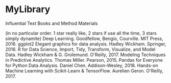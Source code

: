 # MyLibrary
Influential Text Books and Method Materials

(in no particular order. 1 star really like, 2 stars if use all the time, 3 stars simply dynamite)
Deep Learning. Goodfellow, Bengio, Courville. MIT Press, 2016.
ggplot2 Elegant graphics for data analysis. Hadley Wickham. Springer, 2016.
R for Data Science, Import, Tidy, Transform, Visualize, and Model Data. Hadley Wickham & G. Grolemund. O'Reilly, 2017.
Modeling Techniques in Predictive Analytics. Thomas Miller. Pearson, 2015.
Pandas for Everyone for Python Data Analysis. Daniel Chen. Addison-Wesley, 2018.
Hands-on Machine Learning with Scikit-Learn & TensorFlow. Aurelien Geron. O'Reilly, 2017.
